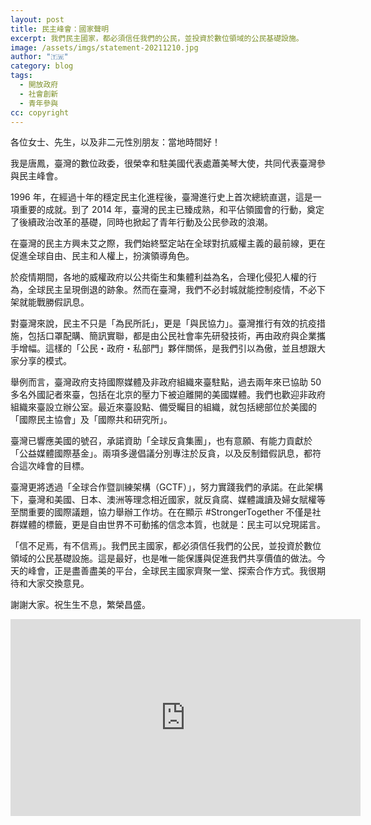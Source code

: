 ```yaml
---
layout: post
title: 民主峰會：國家聲明
excerpt: 我們民主國家，都必須信任我們的公民，並投資於數位領域的公民基礎設施。
image: /assets/imgs/statement-20211210.jpg
author: "🇹🇼"
category: blog
tags:
  - 開放政府
  - 社會創新
  - 青年參與
cc: copyright
---
```


各位女士、先生，以及非二元性別朋友：當地時間好！

我是唐鳳，臺灣的數位政委，很榮幸和駐美國代表處蕭美琴大使，共同代表臺灣參與民主峰會。

1996 年，在經過十年的穩定民主化進程後，臺灣進行史上首次總統直選，這是一項重要的成就。到了 2014 年，臺灣的民主已臻成熟，和平佔領國會的行動，奠定了後續政治改革的基礎，同時也掀起了青年行動及公民參政的浪潮。

在臺灣的民主方興未艾之際，我們始終堅定站在全球對抗威權主義的最前線，更在促進全球自由、民主和人權上，扮演領導角色。

於疫情期間，各地的威權政府以公共衛生和集體利益為名，合理化侵犯人權的行為，全球民主呈現倒退的跡象。然而在臺灣，我們不必封城就能控制疫情，不必下架就能戰勝假訊息。

對臺灣來說，民主不只是「為民所託」，更是「與民協力」。臺灣推行有效的抗疫措施，包括口罩配購、簡訊實聯，都是由公民社會率先研發技術，再由政府與企業攜手增幅。這樣的「公民・政府・私部門」夥伴關係，是我們引以為傲，並且想跟大家分享的模式。

舉例而言，臺灣政府支持國際媒體及非政府組織來臺駐點，過去兩年來已協助 50 多名外國記者來臺，包括在北京的壓力下被迫離開的美國媒體。我們也歡迎非政府組織來臺設立辦公室。最近來臺設點、備受矚目的組織，就包括總部位於美國的「國際民主協會」及「國際共和研究所」。

臺灣已響應美國的號召，承諾資助「全球反貪集團」，也有意願、有能力貢獻於「公益媒體國際基金」。兩項多邊倡議分別專注於反貪，以及反制錯假訊息，都符合這次峰會的目標。

臺灣更將透過「全球合作暨訓練架構（GCTF）」，努力實踐我們的承諾。在此架構下，臺灣和美國、日本、澳洲等理念相近國家，就反貪腐、媒體識讀及婦女賦權等至關重要的國際議題，協力舉辦工作坊。在在顯示 #StrongerTogether 不僅是社群媒體的標籤，更是自由世界不可動搖的信念本質，也就是：民主可以兌現諾言。

 「信不足焉，有不信焉」。我們民主國家，都必須信任我們的公民，並投資於數位領域的公民基礎設施。這是最好，也是唯一能保護與促進我們共享價值的做法。今天的峰會，正是盡善盡美的平台，全球民主國家齊聚一堂、探索合作方式。我很期待和大家交換意見。

謝謝大家。祝生生不息，繁榮昌盛。

<iframe width="560" height="315" src="https://www.youtube.com/embed/ODpuf38n0SU" frameborder="0" allowfullscreen></iframe>
